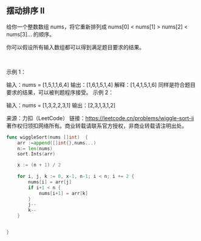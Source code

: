 ## 摆动排序 II
给你一个整数数组 nums，将它重新排列成 nums[0] < nums[1] > nums[2] < nums[3]... 的顺序。

你可以假设所有输入数组都可以得到满足题目要求的结果。

 

示例 1：

输入：nums = [1,5,1,1,6,4]
输出：[1,6,1,5,1,4]
解释：[1,4,1,5,1,6] 同样是符合题目要求的结果，可以被判题程序接受。
示例 2：

输入：nums = [1,3,2,2,3,1]
输出：[2,3,1,3,1,2]

来源：力扣（LeetCode）
链接：https://leetcode.cn/problems/wiggle-sort-ii
著作权归领扣网络所有。商业转载请联系官方授权，非商业转载请注明出处。
```go
func wiggleSort(nums []int)  {
    arr :=append([]int{},nums...) 
    n:= len(nums)
    sort.Ints(arr)

    x := (n + 1) / 2
    
    for i, j, k := 0, x-1, n-1; i < n; i += 2 {
        nums[i] = arr[j]
        if i+1 < n {
            nums[i+1] = arr[k]
        }
        j--
        k--
    }


}
```
